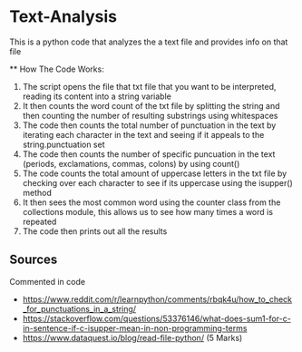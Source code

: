 # Text-Analysis
This is a python code that analyzes the a text file and provides info on that file

** How The Code Works:

1. The script opens the file that txt file that you want to be interpreted, reading its content into a string variable
2. It then counts the word count of the txt file by splitting the string and then counting the number of resulting substrings using whitespaces
3. The code then counts the total number of punctuation in the text by iterating each character in the text and seeing if it appeals to the string.punctuation set
4. The code then counts the number of specific puncuation in the text (periods, exclamations, commas, colons) by using count()
5. The code counts the total amount of uppercase letters in the txt file by checking over each character to see if its uppercase using the isupper() method
6. It then sees the most common word using the counter class from the collections module, this allows us to see how many times a word is repeated
7. The code then prints out all the results

## Sources
Commented in code
- https://www.reddit.com/r/learnpython/comments/rbqk4u/how_to_check_for_punctuations_in_a_string/
- https://stackoverflow.com/questions/53376146/what-does-sum1-for-c-in-sentence-if-c-isupper-mean-in-non-programming-terms
- https://www.dataquest.io/blog/read-file-python/ (5 Marks)
